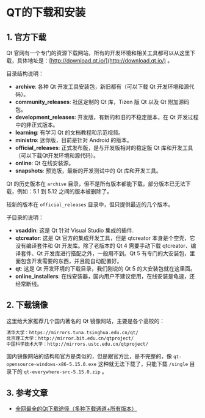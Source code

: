 # QT的下载和安装

## 1. 官方下载

Qt 官网有一个专门的资源下载网站，所有的开发环境和相关工具都可以从这里下载，具体地址是：[http://download.qt.io/](http://download.qt.io/) 。

目录结构说明：

- **archive**: 各种 Qt 开发工具安装包，新旧都有（可以下载 Qt 开发环境和源代码）。
- **community_releases**: 社区定制的 Qt 库，Tizen 版 Qt 以及 Qt 附加源码包。
- **development_releases**: 开发版，有新的和旧的不稳定版本，在 Qt 开发过程中的非正式版本。
- **learning**: 有学习 Qt 的文档教程和示范视频。
- **ministro**: 迷你版，目前是针对 Android 的版本。
- **official_releases**: 正式发布版，是与开发版相对的稳定版 Qt 库和开发工具（可以下载Qt开发环境和源代码）。
- **online**: Qt 在线安装源。
- **snapshots**: 预览版，最新的开发测试中的 Qt 库和开发工具。

Qt 的历史版本在 `archive` 目录，但不是所有版本都能下载，部分版本已无法下载，例如：5.1 到 5.12 之间的版本被删除了。

较新的版本在 `official_releases` 目录中，但只提供最近的几个版本。

子目录的说明：

- **vsaddin**: 这是 Qt 针对 Visual Studio 集成的插件.
- **qtcreator**: 这是 Qt 官方的集成开发工具，但是 qtcreator 本身是个空壳，它没有编译套件和 Qt 开发库。除了老版本的 Qt 4 需要手动下载 qtcreator、编译套件、Qt 开发库进行搭配之外，一般用不到。Qt 5 有专门的大安装包，里面包含开发需要的东西，并且能自动配置好。
- **qt**: 这是 Qt 开发环境的下载目录，我们刚说的 Qt 5 的大安装包就在这里面。
- **online_installers**: 在线安装器，国内用户不建议使用，在线安装是龟速，还经常断线。

## 2. 下载镜像

这里给大家推荐几个国内著名的 Qt 镜像网站，主要是各个高校的：

```bash
清华大学：https://mirrors.tuna.tsinghua.edu.cn/qt/
北京理工大学：http://mirror.bit.edu.cn/qtproject/
中国科学技术大学：http://mirrors.ustc.edu.cn/qtproject/
```

国内镜像网站的结构和官方是类似的，但是跟官方比，是不完整的，像 `qt-opensource-windows-x86-5.15.0.exe` 这种就无法下载了，只能下载 `/single` 目录下的 `qt-everywhere-src-5.15.0.zip` 。

## 3. 参考文章

- [全网最全的Qt下载途径（多种下载通道+所有版本）](https://www.cnblogs.com/kn-zheng/p/17689855.html)
